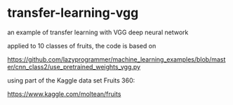 # transfer-learning-vgg

an example of transfer learning with VGG deep neural network 

applied to 10 classes of fruits, the code is based on 

https://github.com/lazyprogrammer/machine_learning_examples/blob/master/cnn_class2/use_pretrained_weights_vgg.py

using part of the Kaggle data set Fruits 360:

https://www.kaggle.com/moltean/fruits
